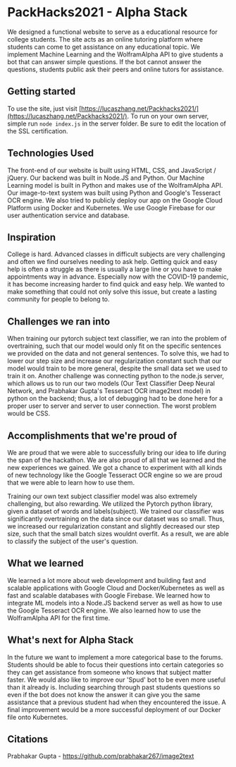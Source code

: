 # PackHacks2021 - Alpha Stack
We designed a functional website to serve as a educational resource for college students. The site acts as an online tutoring platform where students can come to get assistance on any educational topic. We implement Machine Learning and the WolframAlpha API to give students a bot that can answer simple questions. If the bot cannot answer the questions, students public ask their peers and online tutors for assistance.
## Getting started
To use the site, just visit [https://lucaszhang.net/Packhacks2021/](https://lucaszhang.net/Packhacks2021/). To run on your own server, simple run ``node index.js`` in the server folder. Be sure to edit the location of the SSL certification.

## Technologies Used
The front-end of our website is built using HTML, CSS, and JavaScript / jQuery. Our backend was built in Node.JS and Python. Our Machine Learning model is built in Python and makes use of the WolframAlpha API. Our image-to-text system was built using Python and Google's Tesseract OCR engine. We also tried to publicly deploy our app on the Google Cloud Platform using Docker and Kubernetes. We use Google Firebase for our user authentication service and database.
## Inspiration
College is hard. Advanced classes in difficult subjects are very challenging and often we find ourselves needing to ask help. Getting quick and easy help is often a struggle as there is usually a large line or you have to make appointments way in advance. Especially now with the COVID-19 pandemic, it has become increasing harder to find quick and easy help. We wanted to make something that could not only solve this issue, but create a lasting community for people to belong to.

## Challenges we ran into
When training our pytorch subject text classifier, we ran into the problem of overtraining, such that our model would only fit on the specific sentences we provided on the data and not general sentences. To solve this, we had to lower our step size and increase our regularization constant such that our model would train to be more general, despite the small data set we used to train it on.
Another challenge was connecting python to the node.js server, which allows us to run our two models (Our Text Classifier Deep Neural Network, and Prabhakar Gupta's Tesseract OCR image2text model) in python on the backend; thus, a lot of debugging had to be done here for a proper user to server and server to user connection.
The worst problem would be CSS.

## Accomplishments that we're proud of
We are proud that we were able to successfully bring our idea to life during the span of the hackathon. We are also proud of all that we learned and the new experiences we gained. We got a chance to experiment with all kinds of new technology like the Google Tesseract OCR engine so we are proud that we were able to learn how to use them.

Training our own text subject classifier model was also extremely challenging, but also rewarding. We utilized the Pytorch python library, given a dataset of words and labels(subject). We trained our classifier was significantly overtraining on the data since our dataset was so small. Thus, we increased our regularization constant and slightly decreased our step size, such that the small batch sizes wouldnt overfit. As a result, we are able to classify the subject of the user's question.

## What we learned
We learned a lot more about web development and building fast and scalable applications with Google Cloud and Docker/Kubernetes as well as fast and scalable databases with Google Firebase. We learned how to integrate ML models into a Node.JS backend server as well as how to use the Google Tesseract OCR engine. We also learned how to use the WolframAlpha API for the first time.
## What's next for Alpha Stack
In the future we want to implement a more categorical base to the forums. Students should be able to focus their questions into certain categories so they can get assistance from someone who knows that subject matter faster. We would also like to improve our 'Spud' bot to be even more useful than it already is. Including searching through past students questions so even if the bot does not know the answer it can give you the same assistance that a previous student had when they encountered the issue. A final improvement would be a more successful deployment of our Docker file onto Kubernetes.

## Citations
Prabhakar Gupta - https://github.com/prabhakar267/image2text
